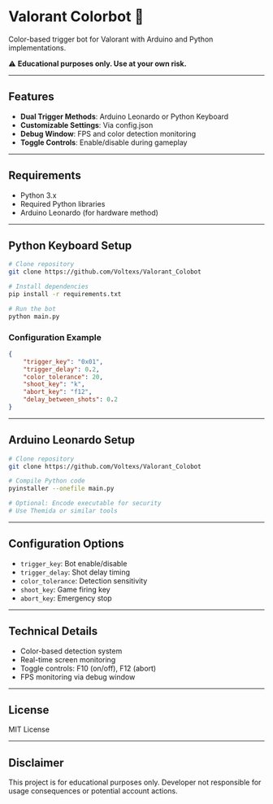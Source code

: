 # Valorant Colorbot 🎯

Color-based trigger bot for Valorant with Arduino and Python implementations.

⚠️ **Educational purposes only. Use at your own risk.**

---

## Features

- **Dual Trigger Methods**: Arduino Leonardo or Python Keyboard
- **Customizable Settings**: Via config.json
- **Debug Window**: FPS and color detection monitoring
- **Toggle Controls**: Enable/disable during gameplay

---

## Requirements

- Python 3.x
- Required Python libraries
- Arduino Leonardo (for hardware method)

---

## Python Keyboard Setup

```bash
# Clone repository
git clone https://github.com/Voltexs/Valorant_Colobot

# Install dependencies
pip install -r requirements.txt

# Run the bot
python main.py
```

### Configuration Example

```json
{
    "trigger_key": "0x01",
    "trigger_delay": 0.2,
    "color_tolerance": 20,
    "shoot_key": "k",
    "abort_key": "f12",
    "delay_between_shots": 0.2
}
```

---

## Arduino Leonardo Setup

```bash
# Clone repository
git clone https://github.com/Voltexs/Valorant_Colobot

# Compile Python code
pyinstaller --onefile main.py

# Optional: Encode executable for security
# Use Themida or similar tools
```

---

## Configuration Options

- `trigger_key`: Bot enable/disable
- `trigger_delay`: Shot delay timing
- `color_tolerance`: Detection sensitivity
- `shoot_key`: Game firing key
- `abort_key`: Emergency stop

---

## Technical Details

- Color-based detection system
- Real-time screen monitoring
- Toggle controls: F10 (on/off), F12 (abort)
- FPS monitoring via debug window

---

## License

MIT License

---

## Disclaimer

This project is for educational purposes only. Developer not responsible for usage consequences or potential account actions.
